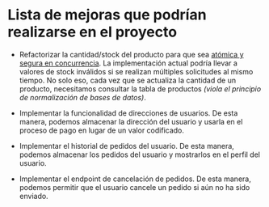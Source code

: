 # Lista de mejoras que podrían realizarse en el proyecto

- Refactorizar la cantidad/stock del producto para que sea [atómica y segura en concurrencia](https://www.freecodecamp.org/news/acid-databases-explained/#what-does-atomicity-mean). La implementación actual podría llevar a valores de stock inválidos si se realizan múltiples solicitudes al mismo tiempo. No solo eso, cada vez que se actualiza la cantidad de un producto, necesitamos consultar la tabla de productos *(viola el principio de normalización de bases de datos)*.

- Implementar la funcionalidad de direcciones de usuarios. De esta manera, podemos almacenar la dirección del usuario y usarla en el proceso de pago en lugar de un valor codificado.

- Implementar el historial de pedidos del usuario. De esta manera, podemos almacenar los pedidos del usuario y mostrarlos en el perfil del usuario.

- Implementar el endpoint de cancelación de pedidos. De esta manera, podemos permitir que el usuario cancele un pedido si aún no ha sido enviado.
